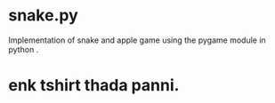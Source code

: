 # snake.py
Implementation of snake and apple game using the pygame module in python .
# enk tshirt thada panni.
